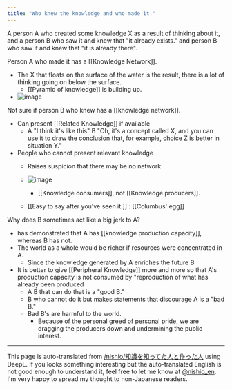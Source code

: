 ```yaml
---
title: "Who knew the knowledge and who made it."
---
```


A person A who created some knowledge X as a result of thinking about it, and a person B who saw it and knew that "it already exists." and person B who saw it and knew that "it is already there".

Person A who made it has a [[Knowledge Network]].
- The X that floats on the surface of the water is the result, there is a lot of thinking going on below the surface.
    - [[Pyramid of knowledge]] is building up.
- ![image](https://gyazo.com/d6d6d883565ea37ad2f7ef1e185ea165/thumb/1000)

Not sure if person B who knew has a [[knowledge network]].
- Can present [[Related Knowledge]] if available
    - A "I think it's like this" B "Oh, it's a concept called X, and you can use it to draw the conclusion that, for example, choice Z is better in situation Y."
- People who cannot present relevant knowledge
    - Raises suspicion that there may be no network
    - ![image](https://gyazo.com/60ca93eb871c26566e9aaf4d0f8dcfba/thumb/1000)

        - [[Knowledge consumers]], not [[Knowledge producers]].
    - [[Easy to say after you've seen it.]] :  [[Columbus' egg]]

Why does B sometimes act like a big jerk to A?
- has demonstrated that A has [[knowledge production capacity]], whereas B has not.
- The world as a whole would be richer if resources were concentrated in A.
    - Since the knowledge generated by A enriches the future B
- It is better to give [[Peripheral Knowledge]] more and more so that A's production capacity is not consumed by "reproduction of what has already been produced
    - A B that can do that is a "good B."
    - B who cannot do it but makes statements that discourage A is a "bad B."
    - Bad B's are harmful to the world.
        - Because of the personal greed of personal pride, we are dragging the producers down and undermining the public interest.
---
This page is auto-translated from [/nishio/知識を知ってた人と作った人](https://scrapbox.io/nishio/知識を知ってた人と作った人) using DeepL. If you looks something interesting but the auto-translated English is not good enough to understand it, feel free to let me know at [@nishio_en](https://twitter.com/nishio_en). I'm very happy to spread my thought to non-Japanese readers.